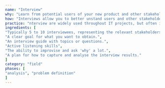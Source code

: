 ```yaml
---
name: "Interview"
why: "Learn from potential users of your new product and other stakeholders"
how: "Interviews allow you to better unstand users and other stakeholders by gathering their opinions, behaviours, goals, attitudes and experiences. Invite representative participants from each stakeholder group, make them feel comfortable and ask questions about your topic of interest (e.g. product usage). Report on your interviews in an appropriate way."
practice: "nterview are widely used throughout IT projects, but often in the early stages of a project."
ingredients: [
"Typically 5 to 10 interviewees, representing the relevant stakeholders.",
"A clear goal for what you want to obtain.",
"An interview guide with topics or questions.",
"Active listening skills",
"The ability to improvise and ask 'why' a lot.",
"A plan for how to capture and analyse the interview results."
]
category: "field"
phases: [
"analysis", "problem definition"
]
---
```

